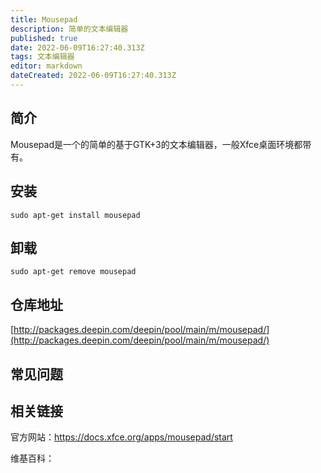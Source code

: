 ```yaml
---
title: Mousepad 
description: 简单的文本编辑器
published: true
date: 2022-06-09T16:27:40.313Z
tags: 文本编辑器
editor: markdown
dateCreated: 2022-06-09T16:27:40.313Z
---
```


## 简介

Mousepad是一个的简单的基于GTK+3的文本编辑器，一般Xfce桌面环境都带有。

## 安装

`sudo apt-get install mousepad`

## 卸载

`sudo apt-get remove mousepad`

## 仓库地址

[http://packages.deepin.com/deepin/pool/main/m/mousepad/](http://packages.deepin.com/deepin/pool/main/m/mousepad/)

## 常见问题

## 相关链接
官方网站：https://docs.xfce.org/apps/mousepad/start

维基百科：